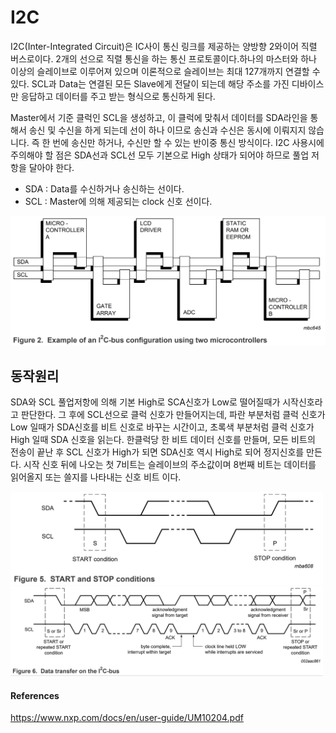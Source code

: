 # I2C

I2C(Inter-Integrated Circuit)은 IC사이 통신 링크를 제공하는 양방향 2와이어 직렬 버스로이다. 2개의 선으로 직렬 통신을 하는 통신 프로토콜이다.하나의 마스터와 하나 이상의 슬레이브로 이루어져 있으며 이론적으로 슬레이브는 최대 127개까지 연결할 수 있다. SCL과 Data는 연결된 모든 Slave에게 전달이 되는데 해당 주소를 가진 디바이스만 응답하고 데이터를 주고 받는 형식으로 통신하게 된다.

Master에서 기준 클럭인 SCL을 생성하고, 이 클럭에 맞춰서 데이터를 SDA라인을 통해서 송신 및 수신을 하게 되는데 선이 하나 이므로 송신과 수신은 동시에 이뤄지지 않습니다. 즉 한 번에 송신만 하거나, 수신만 할 수 있는 반이중 통신 방식이다. I2C 사용시에 주의해야 할 점은 SDA선과 SCL선 모두 기본으로 High 상태가 되어야 하므로 풀업 저항을 달아야 한다.

- SDA : Data를 수신하거나 송신하는 선이다.
- SCL : Master에 의해 제공되는 clock 신호 선이다.

<div align="center">
    <img src="img/i2c_bus_conf.png"> 
</div>

## 동작원리 

SDA와 SCL 풀업저항에 의해 기본 High로 SCA신호가 Low로 떨어질때가 시작신호라고 판단한다. 그 후에 SCL선으로 클럭 신호가 만들어지는데, 파란 부분처럼 클럭 신호가 Low 일때가 SDA신호를 비트 신호로 바꾸는 시간이고, 초록색 부분처럼 클럭 신호가 High 일때 SDA 신호을 읽는다. 한클럭당 한 비트 데이터 신호를 만들며, 모든 비트의 전송이 끝난 후 SCL 신호가 High가 되면 SDA신호 역시 High로 되어 정지신호를 만든다. 시작 신호 뒤에 나오는 첫 7비트는 슬레이브의 주소값이며 8번째 비트는 데이터를 읽어올지 또는 쓸지를 나타내는 신호 비트 이다.

<img src="img/start_stop.png" width="500px"> 
<img src="img/data_transfer.png" width="500px"> 

#### References
https://www.nxp.com/docs/en/user-guide/UM10204.pdf